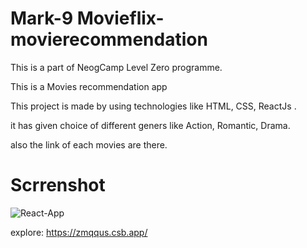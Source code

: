# Mark-9 Movieflix-movierecommendation

This is a part of NeogCamp Level Zero programme.  

This is a Movies recommendation app

This project is made by using technologies like HTML, CSS, ReactJs . 

it has given choice of different geners like Action, Romantic, Drama.

also the link of each movies are there.

# Scrrenshot
![React-App](https://user-images.githubusercontent.com/91987369/205277728-19dd49b6-8b02-462f-b0f3-b4ab5389a6de.png)

explore:
https://zmqqus.csb.app/

